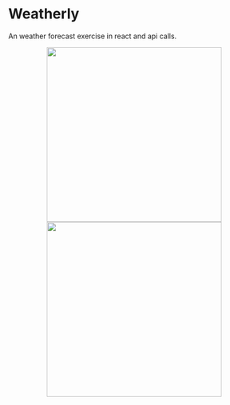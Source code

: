 # Weatherly

An weather forecast exercise in react and api calls.


<p align="center">
  <img src="https://github.com/kmarler2/Weatherly/blob/CreateReadMe/lib/Screen%20Shot%202018-06-13%20at%2000.34.59.png" width="350"/>
  <img src="your_relative_path_here_number_2_large_name" width="350"/>
</p>
